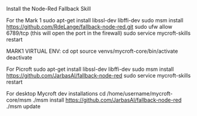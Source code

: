 Install the Node-Red Fallback Skill

For the Mark 1
sudo apt-get install libssl-dev libffi-dev
sudo msm install https://github.com/RdeLange/fallback-node-red.git
sudo ufw allow 6789/tcp (this will open the port in the firewall)
sudo service mycroft-skills restart

MARK1 VIRTUAL ENV:
cd opt
source venvs/mycroft-core/bin/activate
deactivate

For Picroft
sudo apt-get install libssl-dev libffi-dev
sudo msm install https://github.com/JarbasAl/fallback-node-red
sudo service mycroft-skills restart

For desktop Mycroft dev installations
cd /home/username/mycroft-core/msm
./msm install https://github.com/JarbasAl/fallback-node-red
./msm update

